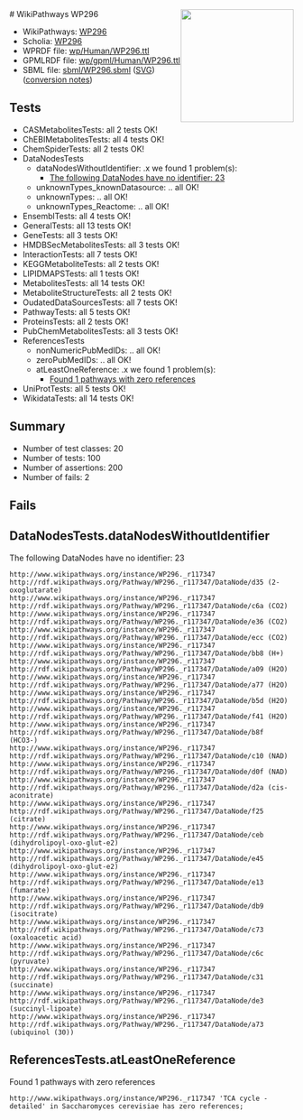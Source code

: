 <img style="float: right; width: 200px" src="../logo.png" />
# WikiPathways WP296

* WikiPathways: [WP296](https://identifiers.org/wikipathways:WP296)
* Scholia: [WP296](https://scholia.toolforge.org/wikipathways/WP296)
* WPRDF file: [wp/Human/WP296.ttl](../wp/Human/WP296.ttl)
* GPMLRDF file: [wp/gpml/Human/WP296.ttl](../wp/gpml/Human/WP296.ttl)
* SBML file: [sbml/WP296.sbml](../sbml/WP296.sbml) ([SVG](../sbml/WP296.svg)) ([conversion notes](../sbml/WP296.txt))

## Tests
* CASMetabolitesTests: all 2 tests OK!
* ChEBIMetabolitesTests: all 4 tests OK!
* ChemSpiderTests: all 2 tests OK!
* DataNodesTests
    * dataNodesWithoutIdentifier: .x we found 1 problem(s):
        * [The following DataNodes have no identifier: 23](#8792c4b2)
    * unknownTypes_knownDatasource: .. all OK!
    * unknownTypes: .. all OK!
    * unknownTypes_Reactome: .. all OK!
* EnsemblTests: all 4 tests OK!
* GeneralTests: all 13 tests OK!
* GeneTests: all 3 tests OK!
* HMDBSecMetabolitesTests: all 3 tests OK!
* InteractionTests: all 7 tests OK!
* KEGGMetaboliteTests: all 2 tests OK!
* LIPIDMAPSTests: all 1 tests OK!
* MetabolitesTests: all 14 tests OK!
* MetaboliteStructureTests: all 2 tests OK!
* OudatedDataSourcesTests: all 7 tests OK!
* PathwayTests: all 5 tests OK!
* ProteinsTests: all 2 tests OK!
* PubChemMetabolitesTests: all 3 tests OK!
* ReferencesTests
    * nonNumericPubMedIDs: .. all OK!
    * zeroPubMedIDs: .. all OK!
    * atLeastOneReference: .x we found 1 problem(s):
        * [Found 1 pathways with zero references](#35eb778e)
* UniProtTests: all 5 tests OK!
* WikidataTests: all 14 tests OK!


## Summary

* Number of test classes: 20
* Number of tests: 100
* Number of assertions: 200
* Number of fails: 2

## Fails

<a name="8792c4b2" />

## DataNodesTests.dataNodesWithoutIdentifier

The following DataNodes have no identifier: 23
```
http://www.wikipathways.org/instance/WP296._r117347 http://rdf.wikipathways.org/Pathway/WP296._r117347/DataNode/d35 (2-oxoglutarate)
http://www.wikipathways.org/instance/WP296._r117347 http://rdf.wikipathways.org/Pathway/WP296._r117347/DataNode/c6a (CO2)
http://www.wikipathways.org/instance/WP296._r117347 http://rdf.wikipathways.org/Pathway/WP296._r117347/DataNode/e36 (CO2)
http://www.wikipathways.org/instance/WP296._r117347 http://rdf.wikipathways.org/Pathway/WP296._r117347/DataNode/ecc (CO2)
http://www.wikipathways.org/instance/WP296._r117347 http://rdf.wikipathways.org/Pathway/WP296._r117347/DataNode/bb8 (H+)
http://www.wikipathways.org/instance/WP296._r117347 http://rdf.wikipathways.org/Pathway/WP296._r117347/DataNode/a09 (H2O)
http://www.wikipathways.org/instance/WP296._r117347 http://rdf.wikipathways.org/Pathway/WP296._r117347/DataNode/a77 (H2O)
http://www.wikipathways.org/instance/WP296._r117347 http://rdf.wikipathways.org/Pathway/WP296._r117347/DataNode/b5d (H2O)
http://www.wikipathways.org/instance/WP296._r117347 http://rdf.wikipathways.org/Pathway/WP296._r117347/DataNode/f41 (H2O)
http://www.wikipathways.org/instance/WP296._r117347 http://rdf.wikipathways.org/Pathway/WP296._r117347/DataNode/b8f (HCO3-)
http://www.wikipathways.org/instance/WP296._r117347 http://rdf.wikipathways.org/Pathway/WP296._r117347/DataNode/c10 (NAD)
http://www.wikipathways.org/instance/WP296._r117347 http://rdf.wikipathways.org/Pathway/WP296._r117347/DataNode/d0f (NAD)
http://www.wikipathways.org/instance/WP296._r117347 http://rdf.wikipathways.org/Pathway/WP296._r117347/DataNode/d2a (cis-aconitrate)
http://www.wikipathways.org/instance/WP296._r117347 http://rdf.wikipathways.org/Pathway/WP296._r117347/DataNode/f25 (citrate)
http://www.wikipathways.org/instance/WP296._r117347 http://rdf.wikipathways.org/Pathway/WP296._r117347/DataNode/ceb (dihydrolipoyl-oxo-glut-e2)
http://www.wikipathways.org/instance/WP296._r117347 http://rdf.wikipathways.org/Pathway/WP296._r117347/DataNode/e45 (dihydrolipoyl-oxo-glut-e2)
http://www.wikipathways.org/instance/WP296._r117347 http://rdf.wikipathways.org/Pathway/WP296._r117347/DataNode/e13 (fumarate)
http://www.wikipathways.org/instance/WP296._r117347 http://rdf.wikipathways.org/Pathway/WP296._r117347/DataNode/db9 (isocitrate)
http://www.wikipathways.org/instance/WP296._r117347 http://rdf.wikipathways.org/Pathway/WP296._r117347/DataNode/c73 (oxaloacetic acid)
http://www.wikipathways.org/instance/WP296._r117347 http://rdf.wikipathways.org/Pathway/WP296._r117347/DataNode/c6c (pyruvate)
http://www.wikipathways.org/instance/WP296._r117347 http://rdf.wikipathways.org/Pathway/WP296._r117347/DataNode/c31 (succinate)
http://www.wikipathways.org/instance/WP296._r117347 http://rdf.wikipathways.org/Pathway/WP296._r117347/DataNode/de3 (succinyl-lipoate)
http://www.wikipathways.org/instance/WP296._r117347 http://rdf.wikipathways.org/Pathway/WP296._r117347/DataNode/a73 (ubiquinol (30))
```

<a name="35eb778e" />

## ReferencesTests.atLeastOneReference

Found 1 pathways with zero references
```
http://www.wikipathways.org/instance/WP296._r117347 'TCA cycle - detailed' in Saccharomyces cerevisiae has zero references; 
```

